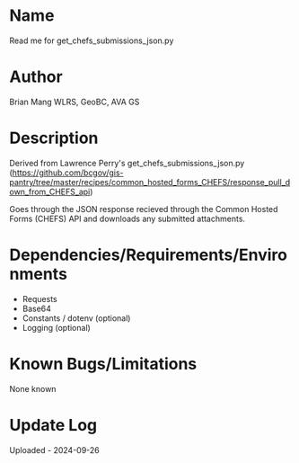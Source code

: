 # Name
Read me for get_chefs_submissions_json.py

# Author
Brian Mang
WLRS, GeoBC, AVA GS

# Description

Derived from Lawrence Perry's get_chefs_submissions_json.py (https://github.com/bcgov/gis-pantry/tree/master/recipes/common_hosted_forms_CHEFS/response_pull_down_from_CHEFS_api)

Goes through the JSON response recieved through the Common Hosted Forms (CHEFS) API and downloads any submitted attachments.

# Dependencies/Requirements/Environments

* Requests
* Base64
* Constants / dotenv (optional)
* Logging (optional)

# Known Bugs/Limitations

None known

# Update Log

Uploaded - 2024-09-26
